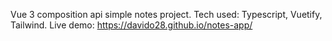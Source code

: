 Vue 3 composition api simple notes project. Tech used: Typescript, Vuetify, Tailwind.
Live demo: https://davido28.github.io/notes-app/
